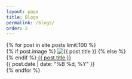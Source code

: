 ```yaml
---
layout: page
title: Blogs
permalink: /blogs/
order: 2
---
```

<div class="container">
    <div class="box only-box">
        <!-- Left half for Latest Blogs -->
        <div class="col-md-6">
           {% for post in site.posts limit:100 %}
            <div class="post-preview" data-title="{{ post.title }}">
                {% if post.image %}
                <img src="{{ post.image | relative_url }}" alt="{{ post.title }}" class="post-thumbnail">
                {% else %}
                <div class="post-thumbnail"></div> <!-- Placeholder for consistency -->
                {% endif %}
                <a href="{{ post.url | relative_url }}" class="post-titles">{{ post.title }}</a> &nbsp; &nbsp;  
                <div class="post-meta">{{ post.date | date: "%B %d, %Y" }}</div>
            </div>
            {% endfor %}
        </div>
</div>

